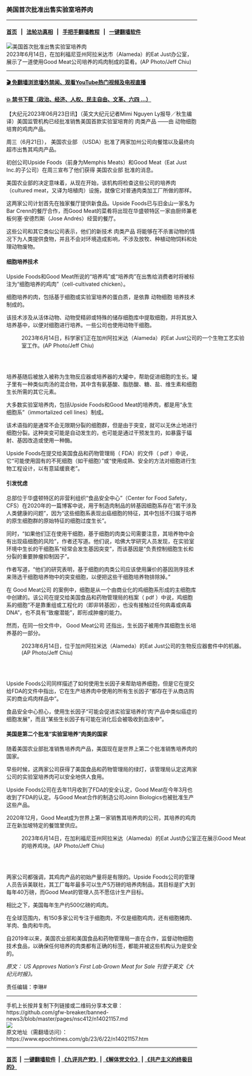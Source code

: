 ### 美国首次批准出售实验室培养肉
------------------------

#### [首页](https://github.com/gfw-breaker/banned-news3/blob/master/README.md) &nbsp;&nbsp;|&nbsp;&nbsp; [法轮功真相](https://github.com/begood0513/basic/blob/master/README.md)  &nbsp;&nbsp;|&nbsp;&nbsp; [手把手翻墙教程](https://github.com/gfw-breaker/guides/wiki)  &nbsp;&nbsp;|&nbsp;&nbsp; [一键翻墙软件](https://github.com/gfw-breaker/nogfw/blob/master/README.md)  



<div><img alt="美国首次批准出售实验室培养肉" class="attachment-djy_600_400 size-djy_600_400 wp-post-image" src="https://i.epochtimes.com/assets/uploads/2023/06/id14021163-Cultivated_Meat_23171023354134-1200x800-600x400.jpeg"/>
<div class="caption">
 2023年6月14日，在加利福尼亚州阿拉米达市（Alameda）的Eat Just办公室，展示了一道使用Good Meat公司培养的鸡肉制成的菜肴。(AP Photo/Jeff Chiu)
</div></div><hr/>

#### [ 🎬  免翻墙浏览墙外禁闻、观看YouTube热门视频及电视直播](https://github.com/gfw-breaker/HelloWorld)

#### [ 💥  禁书下载（政治、经济、人权、民主自由、文革、六四 ...）](https://github.com/gfw-breaker/books/blob/master/README.md)

<div><p>
 【大纪元2023年06月23日讯】（英文大纪元记者Mimi Nguyen Ly报导／秋生编译）美国监管机构已经批准销售美国首款实验室培育的
 <ok href="https://www.epochtimes.com/gb/tag/%E8%82%89%E7%B1%BB%E4%BA%A7%E5%93%81.html">
  肉类产品
 </ok>
 ——由
 <ok href="https://www.epochtimes.com/gb/tag/%E5%8A%A8%E7%89%A9%E7%BB%86%E8%83%9E.html">
  动物细胞
 </ok>
 培育的鸡肉产品。
</p>
<p>
 周三（6月21日），
 <ok href="https://www.epochtimes.com/gb/tag/%E7%BE%8E%E5%9B%BD%E5%86%9C%E4%B8%9A%E9%83%A8.html">
  美国农业部
 </ok>
 （USDA）批准了两家加州公司向餐馆以及最终向超市出售其鸡肉产品。
</p>
<p>
 初创公司Upside Foods（前身为Memphis Meats）和Good Meat（Eat Just Inc.的子公司）在周三宣布了他们获得
 <ok href="https://www.epochtimes.com/gb/tag/%E7%BE%8E%E5%9B%BD%E5%86%9C%E4%B8%9A%E9%83%A8.html">
  美国农业部
 </ok>
 批准的消息。
</p>
<p>
 美国农业部的决定意味着，从现在开始，该机构将检查这些公司的培养肉（cultured meat，又译为培植肉）设施，就像它对普通肉类加工厂所做的那样。
</p>
<p>
 这两家公司计划首先在独家餐厅提供新食品。Upside Foods已与旧金山一家名为Bar Crenn的餐厅合作，而Good Meat的菜肴将出现在华盛顿特区一家由厨师兼老板何塞‧安德烈斯（Jose Andrés）经营的餐厅。
</p>
<p>
 这些公司和其它类似公司表示，他们的新技术
 <ok href="https://www.epochtimes.com/gb/tag/%E8%82%89%E7%B1%BB%E4%BA%A7%E5%93%81.html">
  肉类产品
 </ok>
 将能够在不杀害动物的情况下为人类提供食物，并且不会对环境造成影响，不涉及放牧、种植动物饲料和处理动物废物。
</p>
<h4>
 <ok href="https://www.epochtimes.com/gb/tag/%E7%BB%86%E8%83%9E%E5%9F%B9%E5%85%BB%E6%8A%80%E6%9C%AF.html">
  细胞培养技术
 </ok>
</h4>
<p>
 Upside Foods和Good Meat所说的“培养鸡”或“培养肉”在出售给消费者时将被标注为“细胞培养的鸡肉”（cell-cultivated chicken）。
</p>
<p>
 细胞培养的肉，包括基于细胞或实验室培养的蛋白质，是依靠
 <ok href="https://www.epochtimes.com/gb/tag/%E5%8A%A8%E7%89%A9%E7%BB%86%E8%83%9E.html">
  动物细胞
 </ok>
 培养技术制成的。
</p>
<p>
 该技术涉及从活体动物、动物受精卵或特殊的储存细胞库中提取细胞，并将其放入培养基中，以便对细胞进行培养。一些公司也使用动物干细胞。
</p>
<figure aria-describedby="caption-attachment-14021162" class="wp-caption aligncenter" id="attachment_14021162" style="width: 600px">
 <ok href="https://i.epochtimes.com/assets/uploads/2023/06/id14021162-Cultivated_Meat_23171023276666.jpeg" target="_blank">
  <img alt="" class="size-large wp-image-14021162" src="https://i.epochtimes.com/assets/uploads/2023/06/id14021162-Cultivated_Meat_23171023276666-600x400.jpeg"/>
 </ok>
 <br/><figcaption class="wp-caption-text" id="caption-attachment-14021162">
  2023年6月14日，科学家们正在加州阿拉米达（Alameda）的Eat Just公司的一个生物工艺实验室工作。(AP Photo/Jeff Chiu)
 </figcaption><br/>
</figure><br/>
<p>
 培养基随后被放入被称为生物反应器或培养器的大罐中，帮助促进细胞的生长。罐子里有一种类似肉汤的混合物，其中含有氨基酸、脂肪酸、糖、盐、维生素和细胞生长所需的其它元素。
</p>
<p>
 大多数实验室培养肉，包括Upside Foods和Good Meat的培养肉，都是用“永生细胞系”（immortalized cell lines）制成。
</p>
<p>
 该术语指的是通常不会无限期分裂的细胞群，但是由于突变，就可以无休止地进行细胞分裂。这种突变可能是自动发生的，也可能是通过干预发生的，如暴露于辐射、基因改造或使用一种酶。
</p>
<p>
 Upside Foods在提交给美国食品和药物管理局（ FDA）的文件（
 <ok href="https://www.fda.gov/media/163262/download" rel="noopener noreferrer" target="_blank">
  pdf
 </ok>
 ）中说，它“可能使用固有的不死细胞（如干细胞）”或“使用成熟、安全的方法对细胞进行生物工程设计，以有意延缓衰老”。
</p>
<h4>
 引发忧虑
</h4>
<p>
 总部位于华盛顿特区的非营利组织“食品安全中心”（Center for Food Safety，CFS）在2020年的一篇博客中说，用于制造肉制品的转基因细胞系存在“若干涉及人类健康的问题”，因为“这些细胞系表现出癌细胞的特征，其中包括不归属于培养的原生细胞群的原始特征的细胞过度生长”。
</p>
<p>
 同时，“如果他们正在使用干细胞，基于细胞的肉类公司需要注意，其培养物中会有出现癌细胞的风险”，作者还写道。他们说，哈佛大学研究人员发现，在实验室环境中生长的干细胞系“经常会发生基因突变”，而该基因是“负责控制细胞生长和分裂的重要肿瘤抑制因子”。
</p>
<p>
 作者写道，“他们的研究表明，基于细胞的肉类公司应该使用廉价的基因测序技术来筛选干细胞培养物中的突变细胞，以便把这些干细胞培养物排除掉。”
</p>
<p>
 在
 <ok href="https://www.epochtimes.com/gb/tag/good-meat%E5%85%AC%E5%8F%B8.html">
  Good Meat公司
 </ok>
 的案例中，细胞是从一个由商业化的鸡细胞系形成的主细胞库中创建的。该公司在提交给美国食品和药物管理局的档案（
 <ok href="https://www.fda.gov/media/166346/download" rel="noopener noreferrer" target="_blank">
  pdf
 </ok>
 ）中说，鸡细胞系的细胞“不是靠重组或工程化的（即非转基因），也没有接触过任何病毒或病毒DNA”，也不具有“致瘤潜能”，即形成肿瘤的能力。
</p>
<p>
 然而，在同一份文件中，
 <ok href="https://www.epochtimes.com/gb/tag/good-meat%E5%85%AC%E5%8F%B8.html">
  Good Meat公司
 </ok>
 还指出，生长因子被用作其细胞生长培养基的一部分。
</p>
<figure aria-describedby="caption-attachment-14021164" class="wp-caption aligncenter" id="attachment_14021164" style="width: 600px">
 <ok href="https://i.epochtimes.com/assets/uploads/2023/06/id14021164-Cultivated_Meat_23171023312559.jpeg" target="_blank">
  <img alt="" class="size-large wp-image-14021164" src="https://i.epochtimes.com/assets/uploads/2023/06/id14021164-Cultivated_Meat_23171023312559-600x400.jpeg"/>
 </ok>
 <br/><figcaption class="wp-caption-text" id="caption-attachment-14021164">
  2023年6月14日，位于加州阿拉米达（Alameda）的Eat Just公司的生物反应器套件中的机器。(AP Photo/Jeff Chiu)
 </figcaption><br/>
</figure><br/>
<p>
 Upside Foods公司同样描述了如何使用生长因子来帮助培养细胞，但是它在提交给FDA的文件中指出，它在生产培养肉中使用的所有生长因子“都存在于从商店购买的商业鸡肉样品中”。
</p>
<p>
 食品安全中心担心，使用生长因子“可能会促进实验室培养的‘肉’产品中类似癌症的细胞发展”，而且“某些生长因子有可能在消化后会被吸收到血液中”。
</p>
<h4>
 美国是第二个批准“实验室培养”肉类的国家
</h4>
<p>
 随着美国农业部批准销售培养肉产品，美国现在是世界上第二个批准销售培养肉的国家。
</p>
<p>
 早些时候，这两家公司获得了美国食品和药物管理局的绿灯，该管理局认定这两家公司的实验室培养肉可以安全地供人食用。
</p>
<p>
 Upside Foods公司在去年11月收到了FDA的安全认定，Good Meat在今年3月也收到了FDA的认定。与Good Meat合作的制造公司Joinn Biologics也被批准生产这些产品。
</p>
<p>
 2020年12月，Good Meat成为世界上第一家销售其培养肉的公司，其培养的鸡肉正在新加坡特定的餐馆里供应。
</p>
<figure aria-describedby="caption-attachment-14021165" class="wp-caption aligncenter" id="attachment_14021165" style="width: 600px">
 <ok href="https://i.epochtimes.com/assets/uploads/2023/06/id14021165-Cultivated_Meat_23171023356422.jpeg" target="_blank">
  <img alt="" class="size-large wp-image-14021165" src="https://i.epochtimes.com/assets/uploads/2023/06/id14021165-Cultivated_Meat_23171023356422-600x400.jpeg"/>
 </ok>
 <br/><figcaption class="wp-caption-text" id="caption-attachment-14021165">
  2023年6月14日，在加利福尼亚州阿拉米达（Alameda）的Eat Just办公室正在展示Good Meat的培养鸡块。(AP Photo/Jeff Chiu)
 </figcaption><br/>
</figure><br/>
<p>
 两家公司都强调，其鸡肉产品的初始产量将是有限的。Upside Foods公司的管理人员告诉美联社，其工厂每年最多可以生产5万磅的培养肉制品，其目标是扩大到每年40万磅，而Good Meat的管理人员不愿估计生产目标。
</p>
<p>
 相比之下，美国每年生产约500亿磅的鸡肉。
</p>
<p>
 在全球范围内，有150多家公司专注于细胞肉，不仅是细胞鸡肉，还有细胞猪肉、羊肉、鱼肉和牛肉。
</p>
<p>
 自2019年以来，美国农业部和美国食品和药物管理局一直在合作，监督动物细胞技术食品，以确保任何培养的肉类都有正确的标签，都能并被这些机构认为是安全的。
</p>
<p>
 <em>
  原文：
  <ok href="https://www.theepochtimes.com/us-approves-nations-first-lab-grown-meat-for-sale_5348830.html">
   US Approves Nation’s First Lab‧Grown Meat for Sale
  </ok>
  刊登于英文《大纪元时报》。
 </em>
</p>
<p>
 责任编辑：李琳#
</p>
</div>
<hr/>
手机上长按并复制下列链接或二维码分享本文章：<br/>
https://github.com/gfw-breaker/banned-news3/blob/master/pages/nsc412/n14021157.md <br/>
<a href='https://github.com/gfw-breaker/banned-news3/blob/master/pages/nsc412/n14021157.md'><img src='https://github.com/gfw-breaker/banned-news3/blob/master/pages/nsc412/n14021157.md.png'/></a> <br/>
原文地址（需翻墙访问）：https://www.epochtimes.com/gb/23/6/22/n14021157.htm


------------------------
#### [首页](https://github.com/gfw-breaker/banned-news3/blob/master/README.md) &nbsp;|&nbsp; [一键翻墙软件](https://github.com/gfw-breaker/nogfw/blob/master/README.md) &nbsp;| [《九评共产党》](https://github.com/gfw-breaker/9ping.md/blob/master/README.md#九评之一评共产党是什么) | [《解体党文化》](https://github.com/gfw-breaker/jtdwh.md/blob/master/README.md) | [《共产主义的终极目的》](https://github.com/gfw-breaker/gczydzjmd.md/blob/master/README.md)


<img src='http://gfw-breaker.win/banned-news3/pages/nsc412/n14021157.md' width='0px' height='0px'/>